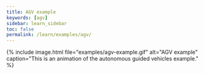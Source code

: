 ```yaml
---
title: AGV example
keywords: [agv]
sidebar: learn_sidebar
toc: false
permalink: /learn/examples/agv/
---
```


{% include image.html file="examples/agv-example.gif" alt="AGV example" caption="This is an animation of the autonomous guided vehicles example." %}